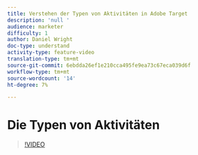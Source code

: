 ```yaml
---
title: Verstehen der Typen von Aktivitäten in Adobe Target
description: 'null '
audience: marketer
difficulty: 1
author: Daniel Wright
doc-type: understand
activity-type: feature-video
translation-type: tm+mt
source-git-commit: 6ebdda26ef1e210cca495fe9ea73c67eca039d6f
workflow-type: tm+mt
source-wordcount: '14'
ht-degree: 7%

---
```



# Die Typen von Aktivitäten

>[!VIDEO](https://video.tv.adobe.com/v/17386/?quality=12)